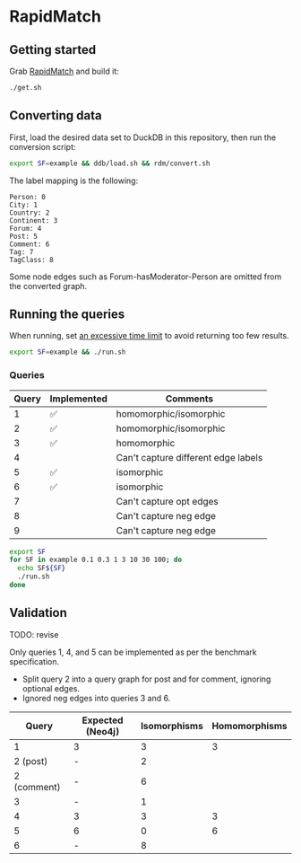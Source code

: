 # RapidMatch

## Getting started

Grab [RapidMatch](https://vldb.org/pvldb/vol14/p176-sun.pdf) and build it:

```bash
./get.sh
```

## Converting data

First, load the desired data set to DuckDB in this repository, then run the conversion script:

```bash
export SF=example && ddb/load.sh && rdm/convert.sh
```

The label mapping is the following:

```
Person: 0
City: 1
Country: 2
Continent: 3
Forum: 4
Post: 5
Comment: 6
Tag: 7
TagClass: 8
```

Some node  edges such as Forum-hasModerator-Person are omitted from the converted graph.

## Running the queries

When running, set [an excessive time limit](https://github.com/RapidsAtHKUST/RapidMatch/issues/1) to avoid returning too few results.

```bash
export SF=example && ./run.sh
```

### Queries

| Query   | Implemented          | Comments                             |
| ------- | -------------------- | ------------------------------------ |
| 1       | :white_check_mark:   | homomorphic/isomorphic               |
| 2       | :white_check_mark:   | homomorphic/isomorphic               |
| 3       | :white_check_mark:   | homomorphic                          |
| 4       |                      | Can't capture different edge labels  |
| 5       | :white_check_mark:   | isomorphic                           |
| 6       | :white_check_mark:   | isomorphic                           |
| 7       |                      | Can't capture opt edges              |
| 8       |                      | Can't capture neg edge               |
| 9       |                      | Can't capture neg edge               |


```bash
export SF
for SF in example 0.1 0.3 1 3 10 30 100; do
  echo SF${SF}
  ./run.sh
done
```

## Validation

TODO: revise

Only queries 1, 4, and 5 can be implemented as per the benchmark specification.
- Split query 2 into a query graph for post and for comment, ignoring optional edges.
- Ignored neg edges into queries 3 and 6. 

| Query       | Expected (Neo4j)     | Isomorphisms | Homomorphisms |
| -------     | -------------------- | ------------ | ------------- |
| 1           | 3                    | 3            | 3             |
| 2 (post)    | -                    | 2            |               |
| 2 (comment) | -                    | 6            |               |
| 3           | -                    | 1            |               |
| 4           | 3                    | 3            | 3             |
| 5           | 6                    | 0            | 6             |
| 6           | -                    | 8            |               |
